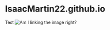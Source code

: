# IsaacMartin22.github.io
Test
![Am I linking the image right?](https://m.media-amazon.com/images/I/61M53AS5b6S._AC_UF894,1000_QL80_.jpg)
